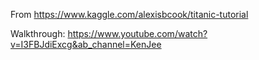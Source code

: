 From https://www.kaggle.com/alexisbcook/titanic-tutorial

Walkthrough: https://www.youtube.com/watch?v=I3FBJdiExcg&ab_channel=KenJee 

